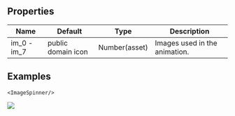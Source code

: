 
## Properties

Name                | Default                  |  Type         | Description
--------------------|--------------------------|---------------|------------------------------
im_0 - im_7         | public domain icon       | Number(asset) | Images used in the animation.

## Examples
```
<ImageSpinner/>
```
![](https://www.dropbox.com/s/acecb0z14rjhaxq/image_spinner.gif?dl=1)
